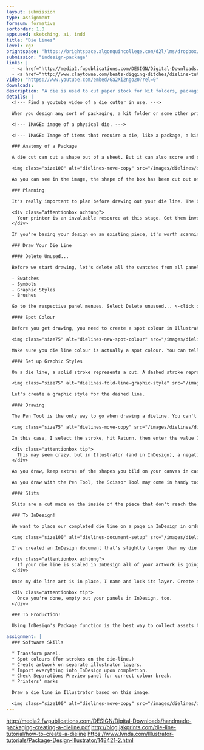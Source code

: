 ```yaml
---
layout: submission
type: assignment
formsum: formative
sortorder: 1.0
appsused: sketching, ai, indd
title: "Die Lines"
level: cg3
brightspace: "https://brightspace.algonquincollege.com/d2l/lms/dropbox/user/folder_submit_files.d2l?db=86416&grpid=0&isprv=0&bp=0&ou=92653"
submission: "indesign-package"
links: |
  - <a href="http://media2.fwpublications.com/DESIGN/Digital-Downloads/handmade-packaging-creating-a-dieline.pdf" target="_blank" title="How to make a die line">Make a die line</a>
  - <a href="http://www.claytowne.com/beats-digging-ditches/dieline-tutorial-how-to-create-a-dieline-for-your-product-package-design/" target="_blank" title="How to make a die line">How to make a die line</a>
video: "https://www.youtube.com/embed/Ga2Xi2ngo20?rel=0"
downloads:
description: "A die is used to cut paper stock for kit folders, packaging and more. To create a physical die, you need to design its outline first. The commercial printer will use your outline to create your piece. This is why all of your measurements needs to be very precise."
details: |
  <!--- Find a youtube video of a die cutter in use. --->

  When you design any sort of packaging, a kit folder or some other printed piece that has a custom shape, the printer needs to cut the custom shape from the stock. To do so, they'll produce a physical die. The die is pressed hard against the stock until it cuts it to punch out the desired shape.

  <!--- IMAGE: image of a physical die. --->

  <!--- IMAGE: Image of items that require a die, like a package, a kit folder and something else. --->

  ### Anatomy of a Package

  A die cut can cut a shape out of a sheet. But it can also score and create slits.

  <img class="size100" alt="dielines-move-copy" src="/images/dielines/die-line.svg">

  As you can see in the image, the shape of the box has been cut out of some card stock. More than that, the scoring was also done. There's a slit cut in the top flap so the user can close the box after the initial seal has been broken.

  ### Planning

  It's really important to plan before drawing out your die line. The best way to plan is to take out some scrap paper and your Xacto to build a mockup of your design. Eventually, your design will be physically cut out of card stock, so you can imagine that accuracy is of the utmost importance.

  <div class="attentionbox achtung">
    Your printer is an invaluable resource at this stage. Get them involved in the process at the outset. They'll likely have valuable advice. They'll also flag any issues early in the process, avoiding any costly mistakes.
  </div>

  If you're basing your design on an existing piece, it's worth scanning, then tracing the original in Illustrator.

  ### Draw Your Die Line

  #### Delete Unused...

  Before we start drawing, let's delete all the swatches from all panels. These are the affected panels:

  - Swatches
  - Symbols
  - Graphic Styles
  - Brushes

  Go to the respective panel menues. Select Delete unusued... ⌥-click on the panel's trash icon to delete them without a confirmation dialogue.

  #### Spot Colour

  Before you get drawing, you need to create a spot colour in Illustrator with which you will draw your die line. It can be any colour. Name the swatch Die Line.

  <img class="size75" alt="dielines-new-spot-colour" src="/images/dielines/dielines-new-spot-colour.jpg">

  Make sure you die line colour is actually a spot colour. You can tell it is by the dot in the corner of the swatch's icon.

  #### Set up Graphic Styles

  On a die line, a solid stroke represents a cut. A dashed stroke represents a fold. We really want things to be consistent.

  <img class="size75" alt="dielines-fold-line-graphic-style" src="/images/dielines/dielines-fold-line-graphic-style.jpg">

  Let's create a graphic style for the dashed line.

  #### Drawing

  The Pen Tool is the only way to go when drawing a dieline. You can't easily use the shape tools. You can build your package from almost only one line. Draw a line, then use the move/copy dialogue and the Transform panel or the Move dialogue to create your design.

  <img class="size75" alt="dielines-move-copy" src="/images/dielines/dielines-move-copy.gif">

  In this case, I select the stroke, hit Return, then enter the value I want. Click copy. Done.

  <div class="attentionbox tip">
    This may seem crazy, but in Illustrator (and in InDesign), a negative number will move a shape upwards and a positive number moves it down in the Transform panel. Numbers are coordinates from the top-left corner of the page. Get it?
  </div>

  As you draw, keep extras of the shapes you bild on your canvas in case you need to re-used them. When I'm done, I usually hide them on a layer that's off and non-printing. I delete them from the file I send to print.

  As you draw with the Pen Tool, the Scissor Tool may come in handy too. It's useful for snipping paths. If you have overlapping paths, it snips the one you have selected.

  #### Slits

  Slits are a cut made on the inside of the piece that don't reach the edges. You've fought with them on the flaps of a cereal box to re-close it. They're simply a regular line drawn in Illustrator. They're not dashed.

  ### To InDesign!

  We want to place our completed die line on a page in InDesign in order to place our artwork on it. InDesign is most flexible for doing the layout of your content. If your design allows, you could always complete the whole design in Illustrator. Avoid doing this if your design involves placed images and a lot of text. InDesign is really your best solution for this.

  <img class="size100" alt="dielines-document-setup" src="/images/dielines/dielines-indesign-document-setup.jpg">

  I've created an InDesign document that's slightly larger than my die line. Use File > Place... to import your native Illustrator (.ai) file onto the page. As you're placing, simply click, don't drag. This will place the image at 100% of its orginal dimensions. You need to double-check this in the control bar.

  <div class="attentionbox achtung">
    If your die line is scaled in InDesign all of your artwork is going to be produced at the wrong size.
  </div>

  Once my die line art is in place, I name and lock its layer. Create a new layer beneath this one on which you'll place all of your artwork.

  <div class="attentionbox tip">
    Once you're done, empty out your panels in InDesign, too.
  </div>

  ### To Production!

  Using InDesign's Package function is the best way to collect assets to send to production. The native Illustrator document will be in the Links folder. It may be worth creating another copy of the file at the root of your project folder. It's also a good idea to print and assemble your die line to make everything absolutely obvious to the printer. You can write instructions on it, if needed.

assignment: |
  ### Software Skills

  * Transform panel.
  * Spot colours (for strokes on the die-line.)
  * Create artwork on separate illustrator layers.
  * Import everything into InDesign upon completion.
  * Check Separations Preview panel for correct colour break.
  * Printers' marks

  Draw a die line in Illustrator based on this image.

  <img class="size100" alt="dielines-move-copy" src="/images/dielines/die-line.svg">
---
```

http://media2.fwpublications.com/DESIGN/Digital-Downloads/handmade-packaging-creating-a-dieline.pdf
http://blog.jakprints.com/die-line-tutorial/how-to-create-a-dieline
https://www.lynda.com/Illustrator-tutorials/Package-Design-Illustrator/148421-2.html

